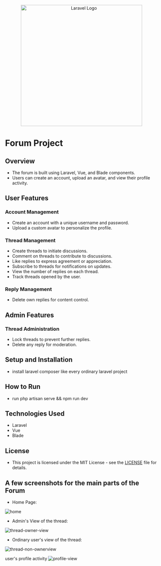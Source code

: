 <p align="center"><a href="https://laravel.com" target="_blank"><img src="https://raw.githubusercontent.com/laravel/art/master/logo-lockup/5%20SVG/2%20CMYK/1%20Full%20Color/laravel-logolockup-cmyk-red.svg" width="400" alt="Laravel Logo"></a></p>

# Forum Project

## Overview
- The forum is built using Laravel, Vue, and Blade components.
- Users can create an account, upload an avatar, and view their profile activity.

## User Features
### Account Management
- Create an account with a unique username and password.
- Upload a custom avatar to personalize the profile.

### Thread Management
- Create threads to initiate discussions.
- Comment on threads to contribute to discussions.
- Like replies to express agreement or appreciation.
- Subscribe to threads for notifications on updates.
- View the number of replies on each thread.
- Track threads opened by the user.

### Reply Management
- Delete own replies for content control.

## Admin Features
### Thread Administration
- Lock threads to prevent further replies.
- Delete any reply for moderation.

## Setup and Installation
- install laravel composer like every ordinary laravel project

## How to Run
- run php artisan serve && npm run dev

## Technologies Used
- Laravel
- Vue
- Blade

## License
- This project is licensed under the MIT License - see the [LICENSE](LICENSE) file for details.


## A few screenshots for the main parts of the Forum
- Home Page:
  
![home](https://github.com/Salah-Wahsh/Forum/assets/63211856/46350113-fef8-4ba1-bc56-3aa2080ebeb6)

- Admin's View of the thread:
  
![thread-owner-view](https://github.com/Salah-Wahsh/Forum/assets/63211856/770f50c2-73ff-4f70-89d3-03e57b6e6a79)

- Ordinary user's view of the thread:
  
![thread-non-ownerview](https://github.com/Salah-Wahsh/Forum/assets/63211856/e37831fb-7c8f-41f8-ad27-79edceeb28d2)

user's profile activity
![profile-view](https://github.com/Salah-Wahsh/Forum/assets/63211856/dc4732d8-8b5a-4a92-b731-c6a76c3ba95f)
